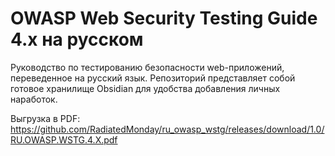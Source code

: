 # OWASP Web Security Testing Guide 4.x на русском

Руководство по тестированию безопасности web-приложений, переведенное на русский язык.
Репозиторий представляет собой готовое хранилище Obsidian для удобства добавления личных наработок.

Выгрузка в PDF: https://github.com/RadiatedMonday/ru_owasp_wstg/releases/download/1.0/RU.OWASP.WSTG.4.X.pdf
